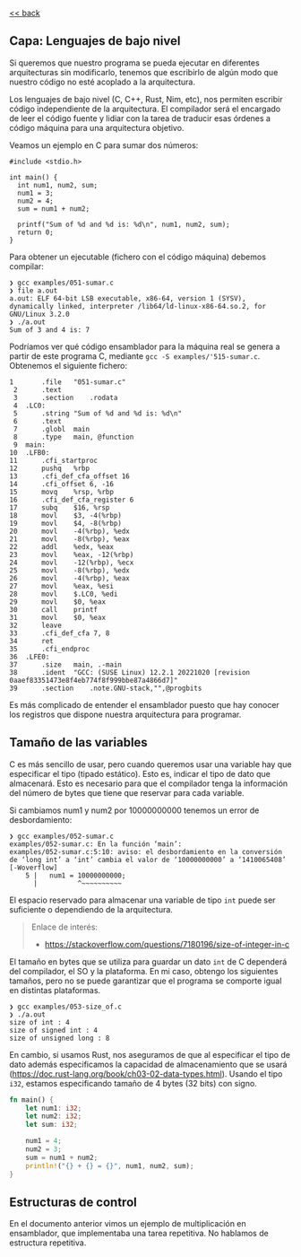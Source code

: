 [<< back](README.md)

## Capa: Lenguajes de bajo nivel

Si queremos que nuestro programa se pueda ejecutar en diferentes arquitecturas sin modificarlo, tenemos que escribirlo de algún modo que nuestro código no esté acoplado a la arquitectura.

Los lenguajes de bajo nivel (C, C++, Rust, Nim, etc), nos permiten escribir código independiente de la arquitectura. El compilador será el encargado de leer el código fuente y lidiar con la tarea de traducir esas órdenes a código máquina para una arquitectura objetivo.

Veamos un ejemplo en C para sumar dos números:

```
#include <stdio.h>

int main() {
  int num1, num2, sum;
  num1 = 3;
  num2 = 4;
  sum = num1 + num2;

  printf("Sum of %d and %d is: %d\n", num1, num2, sum);
  return 0;
}
```

Para obtener un ejecutable (fichero con el código máquina) debemos compilar:

```
❯ gcc examples/051-sumar.c
❯ file a.out
a.out: ELF 64-bit LSB executable, x86-64, version 1 (SYSV), dynamically linked, interpreter /lib64/ld-linux-x86-64.so.2, for GNU/Linux 3.2.0
❯ ./a.out
Sum of 3 and 4 is: 7
```

Podríamos ver qué código ensamblador para la máquina real se genera a partir de este programa C, mediante `gcc -S examples/'515-sumar.c`. Obtenemos el siguiente fichero:

```
1		.file	"051-sumar.c"
 2		.text
 3		.section	.rodata
 4	.LC0:
 5		.string	"Sum of %d and %d is: %d\n"
 6		.text
 7		.globl	main
 8		.type	main, @function
 9	main:
10	.LFB0:
11		.cfi_startproc
12		pushq	%rbp
13		.cfi_def_cfa_offset 16
14		.cfi_offset 6, -16
15		movq	%rsp, %rbp
16		.cfi_def_cfa_register 6
17		subq	$16, %rsp
18		movl	$3, -4(%rbp)
19		movl	$4, -8(%rbp)
20		movl	-4(%rbp), %edx
21		movl	-8(%rbp), %eax
22		addl	%edx, %eax
23		movl	%eax, -12(%rbp)
24		movl	-12(%rbp), %ecx
25		movl	-8(%rbp), %edx
26		movl	-4(%rbp), %eax
27		movl	%eax, %esi
28		movl	$.LC0, %edi
29		movl	$0, %eax
30		call	printf
31		movl	$0, %eax
32		leave
33		.cfi_def_cfa 7, 8
34		ret
35		.cfi_endproc
36	.LFE0:
37		.size	main, .-main
38		.ident	"GCC: (SUSE Linux) 12.2.1 20221020 [revision 0aaef83351473e8f4eb774f8f999bbe87a4866d7]"
39		.section	.note.GNU-stack,"",@progbits
```

Es más complicado de entender el ensamblador puesto que hay conocer los registros que dispone nuestra arquitectura para programar.

## Tamaño de las variables

C es más sencillo de usar, pero cuando queremos usar una variable hay que especificar el tipo (tipado estático). Esto es, indicar el tipo de dato que almacenará. Esto es necesario para que el compilador tenga la información del número de bytes que tiene que reservar para cada variable.

Si cambiamos num1 y num2 por 10000000000 tenemos un error de desbordamiento:
```
❯ gcc examples/052-sumar.c
examples/052-sumar.c: En la función ‘main’:
examples/052-sumar.c:5:10: aviso: el desbordamiento en la conversión de ‘long int’ a ‘int’ cambia el valor de ‘10000000000’ a ‘1410065408’ [-Woverflow]
    5 |   num1 = 10000000000;
      |          ^~~~~~~~~~~
```

El espacio reservado para almacenar una variable de tipo `int` puede ser suficiente o dependiendo de la arquitectura.

> Enlace de interés:
> * https://stackoverflow.com/questions/7180196/size-of-integer-in-c

El tamaño en bytes que se utiliza para guardar un dato `int` de C dependerá del compilador, el SO y la plataforma. En mi caso, obtengo los siguientes tamaños, pero no se puede garantizar que el programa se comporte igual en distintas plataformas.

```
❯ gcc examples/053-size_of.c
❯ ./a.out
size of int : 4
size of signed int : 4
size of unsigned long : 8
```

En cambio, si usamos Rust, nos aseguramos de que al especificar el tipo de dato además especificamos la capacidad de almacenamiento que se usará (https://doc.rust-lang.org/book/ch03-02-data-types.html). Usando el tipo `i32`, estamos especificando tamaño de 4 bytes (32 bits) con signo.

```rust
fn main() {
    let num1: i32;
    let num2: i32;
    let sum: i32;

    num1 = 4;
    num2 = 3;
    sum = num1 + num2;
    println!("{} + {} = {}", num1, num2, sum);
}
```

## Estructuras de control

En el documento anterior vimos un ejemplo de multiplicación en ensamblador, que implementaba una tarea repetitiva. No hablamos de estructura repetitiva.

